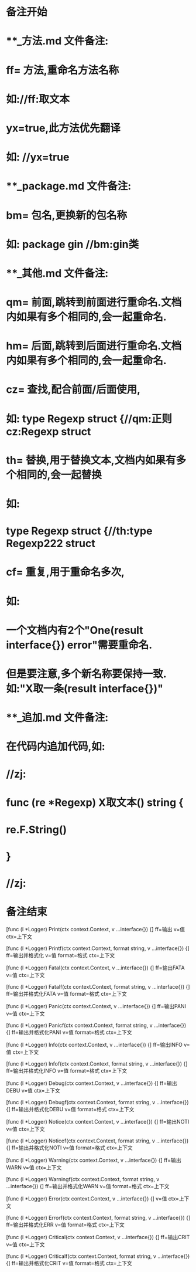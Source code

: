 # 备注开始
# **_方法.md 文件备注:
# ff= 方法,重命名方法名称
# 如://ff:取文本
#
# yx=true,此方法优先翻译
# 如: //yx=true


# **_package.md 文件备注:
# bm= 包名,更换新的包名称 
# 如: package gin //bm:gin类


# **_其他.md 文件备注:
# qm= 前面,跳转到前面进行重命名.文档内如果有多个相同的,会一起重命名.
# hm= 后面,跳转到后面进行重命名.文档内如果有多个相同的,会一起重命名.
# cz= 查找,配合前面/后面使用,
# 如: type Regexp struct {//qm:正则 cz:Regexp struct
#
# th= 替换,用于替换文本,文档内如果有多个相同的,会一起替换
# 如:
# type Regexp struct {//th:type Regexp222 struct
#
# cf= 重复,用于重命名多次,
# 如: 
# 一个文档内有2个"One(result interface{}) error"需要重命名.
# 但是要注意,多个新名称要保持一致. 如:"X取一条(result interface{})"


# **_追加.md 文件备注:
# 在代码内追加代码,如:
# //zj:
# func (re *Regexp) X取文本() string { 
#    re.F.String()
# }
# //zj:
# 备注结束

[func (l *Logger) Print(ctx context.Context, v ...interface{}) {]
ff=输出
v=值
ctx=上下文

[func (l *Logger) Printf(ctx context.Context, format string, v ...interface{}) {]
ff=输出并格式化
v=值
format=格式
ctx=上下文

[func (l *Logger) Fatal(ctx context.Context, v ...interface{}) {]
ff=输出FATA
v=值
ctx=上下文

[func (l *Logger) Fatalf(ctx context.Context, format string, v ...interface{}) {]
ff=输出并格式化FATA
v=值
format=格式
ctx=上下文

[func (l *Logger) Panic(ctx context.Context, v ...interface{}) {]
ff=输出PANI
v=值
ctx=上下文

[func (l *Logger) Panicf(ctx context.Context, format string, v ...interface{}) {]
ff=输出并格式化PANI
v=值
format=格式
ctx=上下文

[func (l *Logger) Info(ctx context.Context, v ...interface{}) {]
ff=输出INFO
v=值
ctx=上下文

[func (l *Logger) Infof(ctx context.Context, format string, v ...interface{}) {]
ff=输出并格式化INFO
v=值
format=格式
ctx=上下文

[func (l *Logger) Debug(ctx context.Context, v ...interface{}) {]
ff=输出DEBU
v=值
ctx=上下文

[func (l *Logger) Debugf(ctx context.Context, format string, v ...interface{}) {]
ff=输出并格式化DEBU
v=值
format=格式
ctx=上下文

[func (l *Logger) Notice(ctx context.Context, v ...interface{}) {]
ff=输出NOTI
v=值
ctx=上下文

[func (l *Logger) Noticef(ctx context.Context, format string, v ...interface{}) {]
ff=输出并格式化NOTI
v=值
format=格式
ctx=上下文

[func (l *Logger) Warning(ctx context.Context, v ...interface{}) {]
ff=输出WARN
v=值
ctx=上下文

[func (l *Logger) Warningf(ctx context.Context, format string, v ...interface{}) {]
ff=输出并格式化WARN
v=值
format=格式
ctx=上下文

[func (l *Logger) Error(ctx context.Context, v ...interface{}) {]
v=值
ctx=上下文

[func (l *Logger) Errorf(ctx context.Context, format string, v ...interface{}) {]
ff=输出并格式化ERR
v=值
format=格式
ctx=上下文

[func (l *Logger) Critical(ctx context.Context, v ...interface{}) {]
ff=输出CRIT
v=值
ctx=上下文

[func (l *Logger) Criticalf(ctx context.Context, format string, v ...interface{}) {]
ff=输出并格式化CRIT
v=值
format=格式
ctx=上下文
